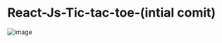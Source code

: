 # React-Js-Tic-tac-toe-(intial comit)
![image](https://github.com/Shashank-btc/React-Js-Tic-tac-toe-/assets/89379408/942fb66a-07ad-44af-8292-d0c5d9b61751)
